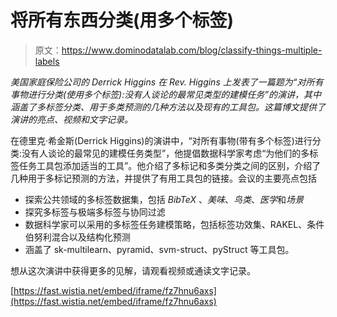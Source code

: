 # 将所有东西分类(用多个标签)

> 原文：<https://www.dominodatalab.com/blog/classify-things-multiple-labels>

*美国家庭保险公司的 Derrick Higgins 在 Rev. Higgins 上发表了一篇题为“对所有事物进行分类(使用多个标签):没有人谈论的最常见类型的建模任务”的演讲，其中涵盖了多标签分类、用于多类预测的几种方法以及现有的工具包。这篇博文提供了演讲的亮点、视频和文字记录。*

在德里克·希金斯(Derrick Higgins)的演讲中，“对所有事物(带有多个标签)进行分类:没有人谈论的最常见的建模任务类型”，他提倡数据科学家考虑“为他们的多标签任务工具包添加适当的工具”。他介绍了多标记和多类分类之间的区别，介绍了几种用于多标记预测的方法，并提供了有用工具包的链接。会议的主要亮点包括

*   探索公共领域的多标签数据集，包括 *BibTeX* 、*美味*、*鸟类*、*医学*和*场景*
*   探究多标签与极端多标签与协同过滤
*   数据科学家可以采用的多标签任务建模策略，包括标签功效集、RAKEL、条件伯努利混合以及结构化预测
*   涵盖了 sk-multilearn、pyramid、svm-struct、pyStruct 等工具包。

想从这次演讲中获得更多的见解，请观看视频或通读文字记录。

[https://fast.wistia.net/embed/iframe/fz7hnu6axs](https://fast.wistia.net/embed/iframe/fz7hnu6axs)